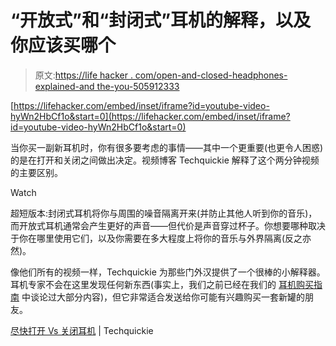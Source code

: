 # “开放式”和“封闭式”耳机的解释，以及你应该买哪个

> 原文:[https://life hacker . com/open-and-closed-headphones-explained-and the-you-505912333](https://lifehacker.com/open-and-closed-headphones-explained-and-which-you-505912333)

 [https://lifehacker.com/embed/inset/iframe?id=youtube-video-hyWn2HbCf1o&start=0](https://lifehacker.com/embed/inset/iframe?id=youtube-video-hyWn2HbCf1o&start=0) 

当你买一副新耳机时，你有很多要考虑的事情——其中一个更重要(也更令人困惑)的是在打开和关闭之间做出决定。视频博客 Techquickie 解释了这个两分钟视频的主要区别。

Watch

超短版本:封闭式耳机将你与周围的噪音隔离开来(并防止其他人听到你的音乐)，而开放式耳机通常会产生更好的声音——但代价是声音穿过杯子。你想要哪种取决于你在哪里使用它们，以及你需要在多大程度上将你的音乐与外界隔离(反之亦然)。

像他们所有的视频一样，Techquickie 为那些门外汉提供了一个很棒的小解释器。耳机专家不会在这里发现任何新东西(事实上，我们之前已经在我们的 [耳机购买指南](https://lifehacker.com/how-to-choose-the-perfect-pair-of-headphones-5800772) 中谈论过大部分内容)，但它非常适合发送给你可能有兴趣购买一套新罐的朋友。

[尽快打开 Vs 关闭耳机](http://www.youtube.com/watch?v=hyWn2HbCf1o) | Techquickie